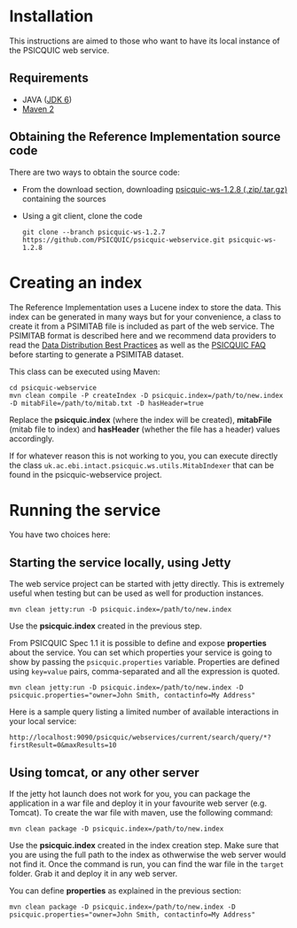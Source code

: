 # Installation #

This instructions are aimed to those who want to have its local instance of the PSICQUIC web service.

## Requirements ##

  * JAVA ([JDK 6](http://java.sun.com/javase/downloads/index.jsp))
  * [Maven 2](http://maven.apache.org)

## Obtaining the Reference Implementation source code ##
There are two ways to obtain the source code:

* From the download section, downloading [psicquic-ws-1.2.8 (.zip/.tar.gz)](https://github.com/PSICQUIC/psicquic-webservice/releases/tag/psicquic-ws-1.2.8) containing the sources
* Using a git client, clone the code

  `git clone --branch psicquic-ws-1.2.7 https://github.com/PSICQUIC/psicquic-webservice.git psicquic-ws-1.2.8`

# Creating an index #

The Reference Implementation uses a Lucene index to store the data. This index can be generated in many ways but for your convenience, a class to create it from a PSIMITAB file is included as part of the web service. The PSIMITAB format is described here and we recommend data providers to read the [Data Distribution Best Practices](DataDistributionBestPractices.md) as well as the [PSICQUIC FAQ](Faq.md) before starting to generate a PSIMITAB dataset.


This class can be executed using Maven:

```
cd psicquic-webservice
mvn clean compile -P createIndex -D psicquic.index=/path/to/new.index -D mitabFile=/path/to/mitab.txt -D hasHeader=true
```

Replace the **psicquic.index** (where the index will be created), **mitabFile** (mitab file to index) and **hasHeader** (whether the file has a header) values accordingly.

If for whatever reason this is not working to you, you can execute directly the class `uk.ac.ebi.intact.psicquic.ws.utils.MitabIndexer` that can be found in the psicquic-webservice project.

# Running the service #

You have two choices here:

## Starting the service locally, using Jetty ##

The web service project can be started with jetty directly. This is extremely useful when testing but can be used as well for production instances.

```
mvn clean jetty:run -D psicquic.index=/path/to/new.index
```

Use the **psicquic.index** created in the previous step.

From PSICQUIC Spec 1.1 it is possible to define and expose **properties** about the service. You can set which properties your service is going to show by passing the `psicquic.properties` variable. Properties are defined using `key=value` pairs, comma-separated and all the expression is quoted.

```
mvn clean jetty:run -D psicquic.index=/path/to/new.index -D psicquic.properties="owner=John Smith, contactinfo=My Address"
```

Here is a sample query listing a limited number of available interactions in  your local service:

```
http://localhost:9090/psicquic/webservices/current/search/query/*?firstResult=0&maxResults=10
```

## Using tomcat, or any other server ##

If the jetty hot launch does not work for you, you can package the application in a war file and deploy it in your favourite web server (e.g. Tomcat).
To create the war file with maven, use the following command:

```
mvn clean package -D psicquic.index=/path/to/new.index
```

Use the **psicquic.index** created in the index creation step. Make sure that you are using the full path to the index as othwerwise the web server would not find it. Once the command is run, you can find the war file in the `target` folder. Grab it and deploy it in any web server.

You can define **properties** as explained in the previous section:

```
mvn clean package -D psicquic.index=/path/to/new.index -D psicquic.properties="owner=John Smith, contactinfo=My Address"
```